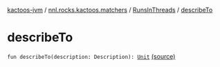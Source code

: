 [kactoos-jvm](../../index.md) / [nnl.rocks.kactoos.matchers](../index.md) / [RunsInThreads](index.md) / [describeTo](./describe-to.md)

# describeTo

`fun describeTo(description: Description): `[`Unit`](https://kotlinlang.org/api/latest/jvm/stdlib/kotlin/-unit/index.html) [(source)](https://github.com/neonailol/kactoos/blob/master/kactoos-jvm/src/main/kotlin/nnl/rocks/kactoos/matchers/RunsInThreads.kt#L50)
